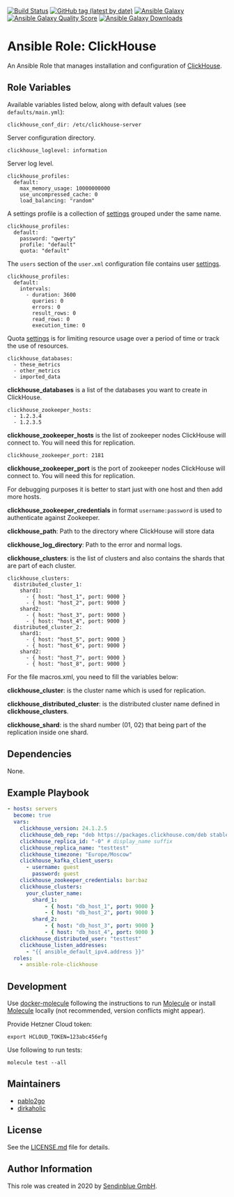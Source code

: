 [![Build Status](https://travis-ci.com/nl2go/ansible-role-clickhouse.svg?branch=master)](https://travis-ci.com/nl2go/ansible-role-clickhouse)
[![GitHub tag (latest by date)](https://img.shields.io/github/v/tag/nl2go/ansible-role-clickhouse)](https://galaxy.ansible.com/nl2go/clickhouse)
[![Ansible Galaxy](https://img.shields.io/badge/role-nl2go.clickhouse-blue.svg)](https://galaxy.ansible.com/nl2go/clickhouse/)
[![Ansible Galaxy Quality Score](https://img.shields.io/ansible/quality/49634)](https://galaxy.ansible.com/nl2go/clickhouse/)
[![Ansible Galaxy Downloads](https://img.shields.io/ansible/role/d/49634.svg?color=blue)](https://galaxy.ansible.com/nl2go/clickhouse/)

# Ansible Role: ClickHouse

An Ansible Role that manages installation and configuration of [ClickHouse](https://clickhouse.tech/).

## Role Variables

Available variables listed below, along with default values (see `defaults/main.yml`):

    clickhouse_conf_dir: /etc/clickhouse-server

Server configuration directory.

    clickhouse_loglevel: information

Server log level.

    clickhouse_profiles:
      default:
        max_memory_usage: 10000000000
        use_uncompressed_cache: 0
        load_balancing: "random"

A settings profile is a collection of [settings](https://clickhouse.tech/docs/en/operations/settings/settings-profiles/) grouped under the same name.

    clickhouse_profiles:
      default:
        password: "qwerty"
        profile: "default"
        quota: "default"

The `users` section of the `user.xml` configuration file contains user  [settings](https://clickhouse.tech/docs/en/operations/settings/settings-users/).

    clickhouse_profiles:
      default:
        intervals:
          - duration: 3600
            queries: 0
            errors: 0
            result_rows: 0
            read_rows: 0
            execution_time: 0

Quota [settings](https://clickhouse.tech/docs/en/operations/settings/settings-profiles/) is for limiting resource usage over a period of time or track the use of resources.

    clickhouse_databases:
      - these_metrics
      - other_metrics
      - imported_data

**clickhouse_databases** is a list of the databases you want to create in ClickHouse.

    clickhouse_zookeeper_hosts:
      - 1.2.3.4
      - 1.2.3.5


**clickhouse_zookeeper_hosts** is the list of zookeeper nodes ClickHouse will connect to. You will need this for replication.

    clickhouse_zookeeper_port: 2181

**clickhouse_zookeeper_port** is the port of zookeeper nodes ClickHouse will connect to. You will need this for replication.

For debugging purposes it is better to start just with one host and then add more hosts.

**clickhouse_zookeeper_credentials** in format ``username:password`` is used to authenticate against Zookeeper.

**clickhouse_path**: Path to the directory where ClickHouse will store data

**clickhouse_log_directory**: Path to the error and normal logs.

**clickhouse_clusters**: is the list of clusters and also contains the shards that are part of each cluster.

    clickhouse_clusters:
      distributed_cluster_1:
        shard1:
          - { host: "host_1", port: 9000 }
          - { host: "host_2", port: 9000 }
        shard2:
          - { host: "host_3", port: 9000 }
          - { host: "host_4", port: 9000 }
      distributed_cluster_2:
        shard1:
          - { host: "host_5", port: 9000 }
          - { host: "host_6", port: 9000 }
        shard2:
          - { host: "host_7", port: 9000 }
          - { host: "host_8", port: 9000 }

For the file macros.xml, you need to fill the variables below:

**clickhouse_cluster**: is the cluster name which is used for replication.

**clickhouse_distributed_cluster**: is the distributed cluster name defined in **clickhouse_clusters**.

**clickhouse_shard**: is the shard number (01, 02) that being part of the replication inside one shard.

## Dependencies

None.

## Example Playbook
```yaml
- hosts: servers
  become: true
  vars:
    clickhouse_version: 24.1.2.5
    clickhouse_deb_rep: "deb https://packages.clickhouse.com/deb stable main"
    clickhouse_replica_id: "-0" # display_name suffix
    clickhouse_replica_name: "testtest"
    clickhouse_timezone: "Europe/Moscow"
    clickhouse_kafka_client_users:
      - username: guest
        password: guest
    clickhouse_zookeeper_credentials: bar:baz
    clickhouse_clusters:
      your_cluster_name:
        shard_1:
            - { host: "db_host_1", port: 9000 }
            - { host: "db_host_2", port: 9000 }
        shard_2:
            - { host: "db_host_3", port: 9000 }
            - { host: "db_host_4", port: 9000 }
    clickhouse_distributed_user: "testtest"
    clickhouse_listen_addresses:
      - "{{ ansible_default_ipv4.address }}"
  roles:
    - ansible-role-clickhouse
```
## Development

Use [docker-molecule](https://github.com/nl2go/docker-molecule) following the instructions to run [Molecule](https://molecule.readthedocs.io/en/stable/)
or install [Molecule](https://molecule.readthedocs.io/en/stable/) locally (not recommended, version conflicts might appear).

Provide Hetzner Cloud token:

    export HCLOUD_TOKEN=123abc456efg

Use following to run tests:

    molecule test --all

## Maintainers

- [pablo2go](https://github.com/pablo2go)
- [dirkaholic](https://github.com/dirkaholic)

## License

See the [LICENSE.md](LICENSE.md) file for details.

## Author Information

This role was created in 2020 by [Sendinblue GmbH](https://www.newsletter2go.com/).

